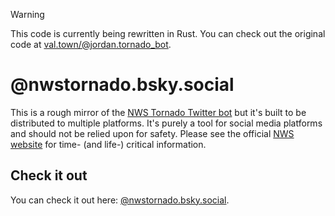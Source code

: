 > [!WARNING]
> This code is currently being rewritten in Rust. You can check out the original code at [val.town/@jordan.tornado_bot](https://val.town/@jordan.tornado_bot). 

# @nwstornado.bsky.social
This is a rough mirror of the [NWS Tornado Twitter bot](https://twitter.com/nwstornado) but it's built to be distributed to multiple platforms. It's purely a tool for social media platforms and should not be relied upon for safety. Please see the official [NWS website](https://weather.gov) for time- (and life-) critical information.

## Check it out
You can check it out here: [@nwstornado.bsky.social](https://bsky.app/profile/nwstornado.bsky.social).